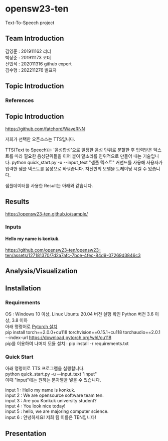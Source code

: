 # opensw23-ten
Text-To-Speech project
## Team Introduction
  김영준 : 201911162 리더  
  박상준 : 201911173 코더  
  신민석 : 202011316 github expert  
  김수형 : 202211276 발표자  
## Topic Introduction
### References
## Topic Introduction
https://github.com/fatchord/WaveRNN

저희가 선택한 오픈소스는 TTS입니다.

TTS(Text to Speech)는 '음성합성'으로 일정한 음성 단위로 분할한 후 입력받은 텍스트를 따라 필요한 음성단위들을 이어 붙여 말소리를 인위적으로 만들어 내는 기술입니다. 
python quick_start.py -u --input_text "샘플 텍스트" 커맨드를 사용해 사용자가 입력한 샘플 텍스트를 음성으로 바꿔줍니다.
자신만의 모델을 트레이닝 시킬 수 있습니다.

샘플데이터를 사용한 Result는 아래와 같습니다.
## Results
https://opensw23-ten.github.io/sample/
### Inputs
#### Hello my name is konkuk.

https://github.com/opensw23-ten/opensw23-ten/assets/127181370/7d2a7afc-7bce-4fec-84d9-07269d3846c3

## Analysis/Visualization

## Installation  
### Requirements
OS : Windows 10 이상, Linux Ubuntu 20.04 버전 실행 확인
Python 버전 3.6 이상, 3.8 이하  
아래 명령어로 [Pytorch 설치](https://pytorch.org/get-started/previous-versions/)  
pip install torch==2.0.0+cu118 torchvision==0.15.1+cu118 torchaudio==2.0.1 --index-url https://download.pytorch.org/whl/cu118  
pip를 이용하여 나머지 모듈 설치 : pip install -r requirements.txt  

### Quick Start  
아래 명령어로 TTS 프로그램을 실행합니다.  
python quick_start.py -u --input_text "input"  
이때 "input"에는 원하는 문자열을 넣을 수 있습니다.  

input 1 : Hello my name is konkuk.  
input 2 : We are opensource software team ten.  
input 3 : Are you Konkuk university student?  
input 4 : You look nice today!  
input 5 : hello, we are majoring computer science.  
input 6 : 안녕하세요! 저희 팀 이름은 TEN입니다!  

## Presentation
